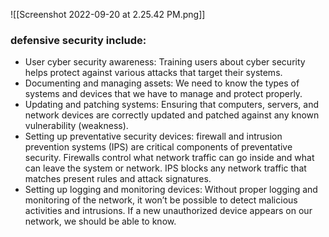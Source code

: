 

![[Screenshot 2022-09-20 at 2.25.42 PM.png]]

### defensive security include:

-   User cyber security awareness: Training users about cyber security helps protect against various attacks that target their systems.
-   Documenting and managing assets: We need to know the types of systems and devices that we have to manage and protect properly.
-   Updating and patching systems: Ensuring that computers, servers, and network devices are correctly updated and patched against any known vulnerability (weakness).
-   Setting up preventative security devices: firewall and intrusion prevention systems (IPS) are critical components of preventative security. Firewalls control what network traffic can go inside and what can leave the system or network. IPS blocks any network traffic that matches present rules and attack signatures.
-   Setting up logging and monitoring devices: Without proper logging and monitoring of the network, it won’t be possible to detect malicious activities and intrusions. If a new unauthorized device appears on our network, we should be able to know.

